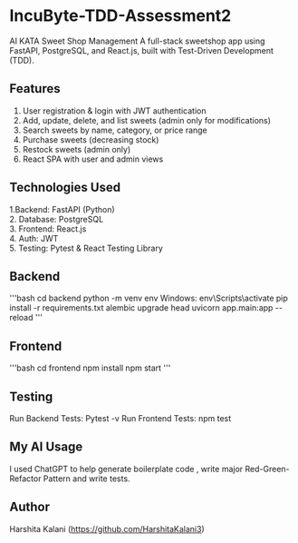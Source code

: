 # IncuByte-TDD-Assessment2
AI KATA Sweet Shop Management
A full-stack sweetshop app using FastAPI, PostgreSQL, and React.js, built with Test-Driven Development (TDD).
## Features
1. User registration & login with JWT authentication
2. Add, update, delete, and list sweets (admin only for modifications)  
3. Search sweets by name, category, or price range  
4. Purchase sweets (decreasing stock)  
5. Restock sweets (admin only)  
6. React SPA with user and admin views
## Technologies Used
1.Backend: FastAPI (Python)  
2. Database: PostgreSQL  
3. Frontend: React.js  
4. Auth: JWT  
5. Testing: Pytest & React Testing Library
## Backend
'''bash
cd backend
python -m venv env
Windows: env\Scripts\activate
pip install -r requirements.txt
alembic upgrade head
uvicorn app.main:app --reload
'''
## Frontend
'''bash
cd frontend
npm install
npm start
'''
## Testing
Run Backend Tests: Pytest -v
Run Frontend Tests: npm test
## My AI Usage
I used ChatGPT to help generate boilerplate code , write major Red-Green-Refactor Pattern and write tests. 
## Author
Harshita Kalani (https://github.com/HarshitaKalani3)
